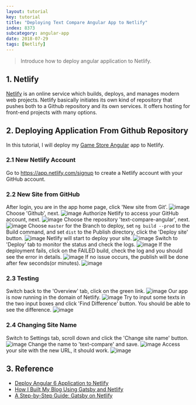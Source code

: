 ```yaml
---
layout: tutorial
key: tutorial
title: "Deploying Text Compare Angular App to Netlify"
index: 8373
subcategory: angular-app
date: 2018-07-29
tags: [Netlify]
---
```


> Introduce how to deploy angular application to Netlify.

## 1. Netlify
[Netlify](https://www.netlify.com/) is an online service which builds, deploys, and manages modern web projects.  Netlify basically initiates its own kind of repository that pushes both to a Github repository and its own services. It offers hosting for front-end projects with many options.

## 2. Deploying Application From Github Repository
In this tutorial, I will deploy my [Game Store Angular](https://github.com/jojozhuang/game-store-angular) app to Netlify.
### 2.1 New Netlify Account
Go to https://app.netlify.com/signup to create a Netlify account with your GitHub account.
### 2.2 New Site from GitHub
After login, you are in the app home page, click 'New site from Git'.
![image](/assets/images/frontend/8373/app.png)
Choose 'Github', next.
![image](/assets/images/frontend/8373/newsite.png)
Authorize Netlify to access your GitHub account, next.
![image](/assets/images/frontend/8373/authorize.png)
Choose the repository 'text-compare-angular', next.
![image](/assets/images/frontend/8373/repository.png)
Choose `master` for the Branch to deploy, set `ng build --prod` to the Build command, and set `dist` to the Publish directory, click the 'Deploy site' button.
![image](/assets/images/frontend/8373/options.png)
Netlify will start to deploy your site.
![image](/assets/images/frontend/8373/inprogress.png)
Switch to 'Deploy' tab to monitor the status and check the logs.
![image](/assets/images/frontend/8373/monitor.png)
If the deployment fails, click on the FAILED build, check the log and you should see the error in details.
![image](/assets/images/frontend/8373/errorlog.png)
If no issue occurs, the publish will be done after few seconds(or minutes).
![image](/assets/images/frontend/8373/published.png)
### 2.3 Testing
Switch back to the 'Overview' tab, click on the green link.
![image](/assets/images/frontend/8373/overview.png)
Our app is now running in the domain of Netlify.
![image](/assets/images/frontend/8373/diff.png)
Try to input some texts in the two input boxes and click 'Find Difference' button. You should be able to see the difference.
![image](/assets/images/frontend/8373/compare.png)
### 2.4 Changing Site Name
Switch to Settings tab, scroll down and click the 'Change site name' button.
![image](/assets/images/frontend/8373/settings.png)
Change the name to 'text-compare' and save.
![image](/assets/images/frontend/8373/changename.png)
Access your site with the new URL, it should work.
![image](/assets/images/frontend/8373/newname.png)

## 3. Reference
* [Deploy Angular 6 Application to Netlify](https://medium.com/@geeksamu/deploy-angular-6-application-to-netlify-60b39b9df61c)
* [How I Built My Blog Using Gatsby and Netlify](https://blog.pavsidhu.com/how-i-built-my-blog-using-gatsby-and-netlify/)
* [A Step-by-Step Guide: Gatsby on Netlify](https://www.netlify.com/blog/2016/02/24/a-step-by-step-guide-gatsby-on-netlify/)
